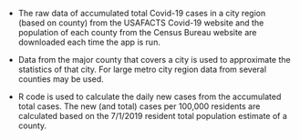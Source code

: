 - The raw data of accumulated total Covid-19 cases in a city region (based on county) from the USAFACTS Covid-19 website and the population of each county from the Census Bureau website are downloaded each time the app is run. 

- Data from the major county that covers a city is used to approximate the statistics of that city. For large metro city region data from several counties may be used. 

- R code is used to calculate the daily new cases from the accumulated total cases. The new (and total) cases per 100,000 residents are calculated based on the 7/1/2019 resident total population estimate of a county.
